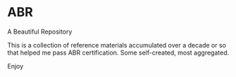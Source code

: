# ABR
 A Beautiful Repository
 
 This is a collection of reference materials accumulated over a decade or so that helped me pass ABR certification. Some self-created, most aggregated.
 
 Enjoy 
